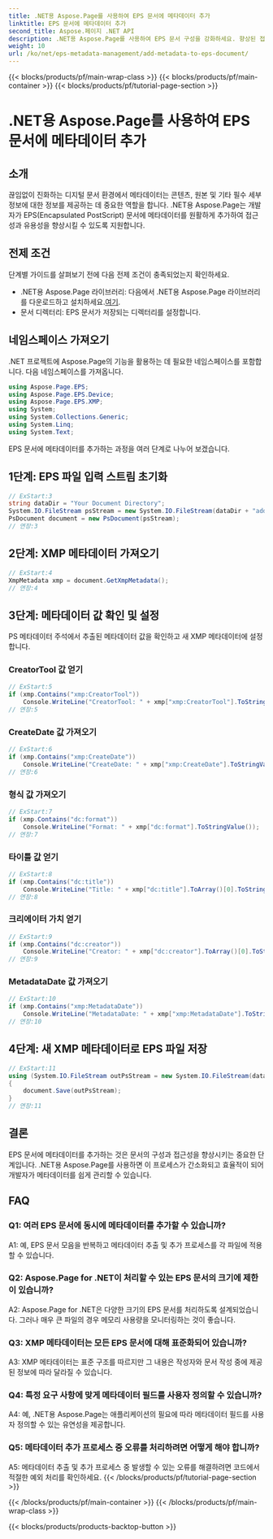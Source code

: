 ```yaml
---
title: .NET용 Aspose.Page를 사용하여 EPS 문서에 메타데이터 추가
linktitle: EPS 문서에 메타데이터 추가
second_title: Aspose.페이지 .NET API
description: .NET용 Aspose.Page를 사용하여 EPS 문서 구성을 강화하세요. 향상된 접근성과 정보 검색을 위해 메타데이터를 손쉽게 추가하세요.
weight: 10
url: /ko/net/eps-metadata-management/add-metadata-to-eps-document/
---
```


{{< blocks/products/pf/main-wrap-class >}}
{{< blocks/products/pf/main-container >}}
{{< blocks/products/pf/tutorial-page-section >}}

# .NET용 Aspose.Page를 사용하여 EPS 문서에 메타데이터 추가

## 소개

끊임없이 진화하는 디지털 문서 환경에서 메타데이터는 콘텐츠, 원본 및 기타 필수 세부 정보에 대한 정보를 제공하는 데 중요한 역할을 합니다. .NET용 Aspose.Page는 개발자가 EPS(Encapsulated PostScript) 문서에 메타데이터를 원활하게 추가하여 접근성과 유용성을 향상시킬 수 있도록 지원합니다.

## 전제 조건

단계별 가이드를 살펴보기 전에 다음 전제 조건이 충족되었는지 확인하세요.

-  .NET용 Aspose.Page 라이브러리: 다음에서 .NET용 Aspose.Page 라이브러리를 다운로드하고 설치하세요.[여기](https://releases.aspose.com/page/net/).
- 문서 디렉터리: EPS 문서가 저장되는 디렉터리를 설정합니다.

## 네임스페이스 가져오기

.NET 프로젝트에 Aspose.Page의 기능을 활용하는 데 필요한 네임스페이스를 포함합니다. 다음 네임스페이스를 가져옵니다.

```csharp
using Aspose.Page.EPS;
using Aspose.Page.EPS.Device;
using Aspose.Page.EPS.XMP;
using System;
using System.Collections.Generic;
using System.Linq;
using System.Text;
```

EPS 문서에 메타데이터를 추가하는 과정을 여러 단계로 나누어 보겠습니다.

## 1단계: EPS 파일 입력 스트림 초기화

```csharp
// ExStart:3
string dataDir = "Your Document Directory";
System.IO.FileStream psStream = new System.IO.FileStream(dataDir + "add_input.eps", System.IO.FileMode.Open, System.IO.FileAccess.Read);
PsDocument document = new PsDocument(psStream);
// 연장:3
```

## 2단계: XMP 메타데이터 가져오기

```csharp
// ExStart:4
XmpMetadata xmp = document.GetXmpMetadata();
// 연장:4
```

## 3단계: 메타데이터 값 확인 및 설정

PS 메타데이터 주석에서 추출된 메타데이터 값을 확인하고 새 XMP 메타데이터에 설정합니다.

### CreatorTool 값 얻기

```csharp
// ExStart:5
if (xmp.Contains("xmp:CreatorTool"))
    Console.WriteLine("CreatorTool: " + xmp["xmp:CreatorTool"].ToStringValue());
// 연장:5
```

### CreateDate 값 가져오기

```csharp
// ExStart:6
if (xmp.Contains("xmp:CreateDate"))
    Console.WriteLine("CreateDate: " + xmp["xmp:CreateDate"].ToStringValue());
// 연장:6
```

### 형식 값 가져오기

```csharp
// ExStart:7
if (xmp.Contains("dc:format"))
    Console.WriteLine("Format: " + xmp["dc:format"].ToStringValue());
// 연장:7
```

### 타이틀 값 얻기

```csharp
// ExStart:8
if (xmp.Contains("dc:title"))
    Console.WriteLine("Title: " + xmp["dc:title"].ToArray()[0].ToStringValue());
// 연장:8
```

### 크리에이터 가치 얻기

```csharp
// ExStart:9
if (xmp.Contains("dc:creator"))
    Console.WriteLine("Creator: " + xmp["dc:creator"].ToArray()[0].ToStringValue());
// 연장:9
```

### MetadataDate 값 가져오기

```csharp
// ExStart:10
if (xmp.Contains("xmp:MetadataDate"))
    Console.WriteLine("MetadataDate: " + xmp["xmp:MetadataDate"].ToStringValue());
// 연장:10
```

## 4단계: 새 XMP 메타데이터로 EPS 파일 저장

```csharp
// ExStart:11
using (System.IO.FileStream outPsStream = new System.IO.FileStream(dataDir + "add_output.eps", System.IO.FileMode.Create, System.IO.FileAccess.Write))
{
    document.Save(outPsStream);
}
// 연장:11
```

## 결론

EPS 문서에 메타데이터를 추가하는 것은 문서의 구성과 접근성을 향상시키는 중요한 단계입니다. .NET용 Aspose.Page를 사용하면 이 프로세스가 간소화되고 효율적이 되어 개발자가 메타데이터를 쉽게 관리할 수 있습니다.

## FAQ

### Q1: 여러 EPS 문서에 동시에 메타데이터를 추가할 수 있습니까?

A1: 예, EPS 문서 모음을 반복하고 메타데이터 추출 및 추가 프로세스를 각 파일에 적용할 수 있습니다.

### Q2: Aspose.Page for .NET이 처리할 수 있는 EPS 문서의 크기에 제한이 있습니까?

A2: Aspose.Page for .NET은 다양한 크기의 EPS 문서를 처리하도록 설계되었습니다. 그러나 매우 큰 파일의 경우 메모리 사용량을 모니터링하는 것이 좋습니다.

### Q3: XMP 메타데이터는 모든 EPS 문서에 대해 표준화되어 있습니까?

A3: XMP 메타데이터는 표준 구조를 따르지만 그 내용은 작성자와 문서 작성 중에 제공된 정보에 따라 달라질 수 있습니다.

### Q4: 특정 요구 사항에 맞게 메타데이터 필드를 사용자 정의할 수 있습니까?

A4: 예, .NET용 Aspose.Page는 애플리케이션의 필요에 따라 메타데이터 필드를 사용자 정의할 수 있는 유연성을 제공합니다.

### Q5: 메타데이터 추가 프로세스 중 오류를 처리하려면 어떻게 해야 합니까?

A5: 메타데이터 추출 및 추가 프로세스 중 발생할 수 있는 오류를 해결하려면 코드에서 적절한 예외 처리를 확인하세요.
{{< /blocks/products/pf/tutorial-page-section >}}

{{< /blocks/products/pf/main-container >}}
{{< /blocks/products/pf/main-wrap-class >}}

{{< blocks/products/products-backtop-button >}}
